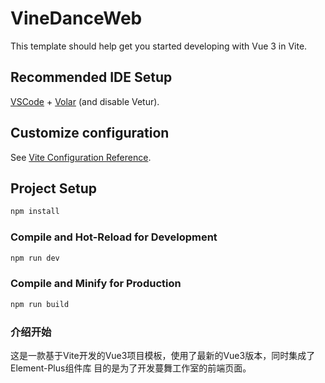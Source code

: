 # VineDanceWeb

This template should help get you started developing with Vue 3 in Vite.

## Recommended IDE Setup

[VSCode](https://code.visualstudio.com/) + [Volar](https://marketplace.visualstudio.com/items?itemName=Vue.volar) (and disable Vetur).

## Customize configuration

See [Vite Configuration Reference](https://vitejs.dev/config/).

## Project Setup

```sh
npm install
```

### Compile and Hot-Reload for Development

```sh
npm run dev
```

### Compile and Minify for Production

```sh
npm run build
```

### 介绍开始
这是一款基于Vite开发的Vue3项目模板，使用了最新的Vue3版本，同时集成了Element-Plus组件库
目的是为了开发蔓舞工作室的前端页面。